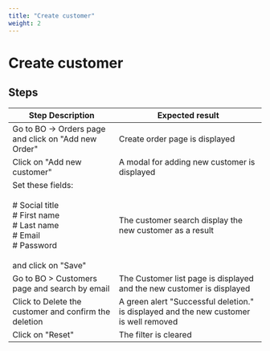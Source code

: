 ```yaml
---
title: "Create customer"
weight: 2
---
```


# Create customer
## Steps
| Step Description | Expected result |
| ----- | ----- |
| Go to BO -> Orders page and click on "Add new Order" | Create order page is displayed |
| Click on "Add new customer" | A modal for adding new customer is displayed |
| Set these fields:<br><br># Social title<br># First name<br># Last name<br># Email<br># Password<br><br>and click on "Save" | The customer search display the new customer as a result |
| Go to BO > Customers page and search by email | The Customer list page is displayed and the new customer is displayed |
| Click to Delete the customer and confirm the deletion | A green alert "Successful deletion." is displayed and the new customer is well removed |
| Click on "Reset" | The filter is cleared |
